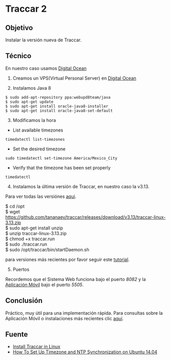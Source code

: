 Traccar 2
==========

## Objetivo

<p align="justify">
	Instalar la versión nueva de Traccar.
</p>


## Técnico

<p align="justify">
	En nuestro caso usamos <a href="https://m.do.co/c/ccd8a4dcf484">Digital Ocean</a>
</p>

1. Creamos un VPS(Virtual Personal Server) en <a href="https://m.do.co/c/ccd8a4dcf484">Digital Ocean</a>

2. Instalamos Java 8

```
$ sudo add-apt-repository ppa:webupd8team/java
$ sudo apt-get update
$ sudo apt-get install oracle-java8-installer
$ sudo apt-get install oracle-java8-set-default
```

3. Modificamos la hora

- List available timezones

```
timedatectl list-timezones

```

- Set the desired timezone

```
sudo timedatectl set-timezone America/Mexico_City
```

- Verify that the timezone has been set properly

```
timedatectl
```


4. Instalamos la última versión de Traccar, en nuestro caso la v3.13.

Para ver todas las versiónes <a href="https://github.com/tananaev/traccar/releases">aquí</a>.

$ cd /opt<br>
$ wget https://github.com/tananaev/traccar/releases/download/v3.13/traccar-linux-3.13.zip<br>
$ sudo apt-get install unzip<br>
$ unzip traccar-linux-3.13.zip<br>
$ chmod +x traccar.run<br>
$ sudo ./traccar.run<br>
$ sudo /opt/traccar/bin/startDaemon.sh<br>

para versiones más recientes por favor seguir este <a href="https://github.com/ginppian/Traccar">tutorial</a>.

5. Puertos

Recordemos que el Sistema Web funciona bajo el puerto *8082* y la <a href="https://github.com/tananaev/traccar-client-android">Aplicación Móvil</a> bajo el puerto *5505*.


## Conclusión

Práctico, muy útil para una implementación rápida. Para consultas sobre la Aplicación Móvil o instalaciones más recientes clic <a href="https://github.com/ginppian/Traccer">aquí</a>. 


## Fuente

* <a href="https://www.traccar.org/linux/">Install Traccar in Linux</a>
* <a href="https://www.digitalocean.com/community/tutorials/how-to-set-up-timezone-and-ntp-synchronization-on-ubuntu-14-04-quickstart">How To Set Up Timezone and NTP Synchronization on Ubuntu 14.04</a>